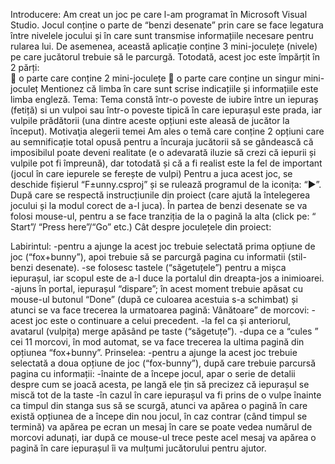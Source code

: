 Introducere:
Am creat un joc pe care l-am programat în Microsoft Visual Studio. Jocul conține o parte de “benzi desenate” prin care se face legatura între nivelele jocului și în care sunt transmise informațiile necesare pentru rularea lui. De asemenea, această aplicație conține 3 mini-joculețe (nivele) pe care jucătorul trebuie să le parcurgă.
Totodată, acest joc este împărțit în 2 părți: 		
	o parte care conține 2 mini-joculețe
	o parte care conține un singur mini-joculeț
Mentionez că limba în care sunt scrise indicațiile și informațiile este limba engleză.
Tema:
Tema constă într-o poveste de iubire între un iepuraș (fetiță) si un vulpoi sau într-o poveste tipică în care iepurașul este prada, iar vulpile prădătorii (una dintre aceste opțiuni este aleasă de jucător la început).
Motivaţia alegerii temei
Am ales o temă care conține 2 opțiuni care au semnificație total opusă pentru a încuraja jucătorii să se gândească că imposibilul poate deveni realitate (e o adevarată iluzie să crezi că iepurii și vulpile pot fi împreună), dar totodată și că a fi realist este la fel de important (jocul în care iepurele se ferește de vulpi) 
Pentru a juca acest joc, se deschide fișierul “F±unny.csproj” și se rulează programul de la iconița: “▶️”. După care se respectă instrucțiunile din proiect (care ajută la întelegerea jocului și la modul corect de a-l juca).
În partea de benzi desenate se va folosi mouse-ul, pentru a se face tranziția de la o pagină la alta (click pe: “ Start”/ “Press here”/“Go” etc.)
Cât despre joculețele din proiect:

Labirintul:
-pentru a ajunge la acest joc trebuie selectată prima opțiune de joc (“fox+bunny”), apoi trebuie să se parcurgă pagina cu informatii (stil- benzi desenate).
-se folosesc tastele (“săgetuțele”) pentru a mișca iepurașul, iar scopul este de a-l duce la portalul din dreapta-jos a inimioarei.
-ajuns în portal, iepurașul “dispare”; în acest moment trebuie apăsat cu mouse-ul butonul “Done” (după ce culoarea acestuia s-a schimbat) și atunci se va face trecerea la urmatoarea pagină:
Vânătoare” de morcovi:
-acest joc este o continuare a celui precedent.
-la fel ca și anteriorul, avatarul (vulpița) merge apăsând pe taste (“săgetuțe”).
-dupa ce a “cules ” cei 11 morcovi, în mod automat, se va face trecerea la ultima pagină din opțiunea “fox+bunny”.
Prinselea:
-pentru a ajunge la acest joc trebuie selectată a doua opțiune de joc (“fox-bunny”), după care trebuie parcursă pagina cu informații:
-înainte de a începe jocul, apar o serie de detalii despre cum se joacă acesta, pe langă ele țin să precizez că iepurașul se miscă tot de la taste
-în cazul în care iepurașul va fi prins de o vulpe înainte ca timpul din stanga sus să se scurgă, atunci va apărea o pagină în care există opțiunea de a începe din nou jocul, în caz contrar (când timpul se termină) va apărea pe ecran un mesaj în care se poate vedea numărul de morcovi adunați, iar după ce mouse-ul trece peste acel mesaj va apărea o pagină în care iepurașul îi va mulțumi jucătorului pentru ajutor.

